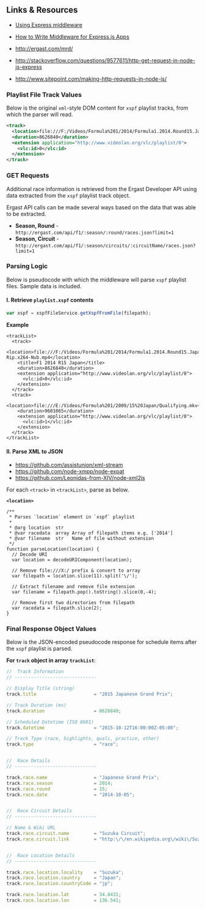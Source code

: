 ## Links & Resources ##

 - [Using Express middleware](http://expressjs.com/guide/using-middleware.html)
 - [How to Write Middleware for Express.js Apps](https://stormpath.com/blog/how-to-write-middleware-for-express-apps/)

 - http://ergast.com/mrd/
 - http://stackoverflow.com/questions/9577611/http-get-request-in-node-js-express
 - http://www.sitepoint.com/making-http-requests-in-node-js/








### Playlist File Track Values ###

Below is the original `xml`-style DOM content for `xspf` playlist tracks, from which the parser will read.

```xml
<track>
  <location>file:///F:/Videos/Formula%201/2014/Formula1.2014.Round15.Japan.Race.ONE.Web-Rip.x264-Nub.mp4</location>
  <duration>8626840</duration>
  <extension application="http://www.videolan.org/vlc/playlist/0">
    <vlc:id>0</vlc:id>
  </extension>
</track>
```








### GET Requests ###

Additional race information is retrieved from the Ergast Developer API using data extracted from the `xspf` playlist track object.

Ergast API calls can be made several ways based on the data that was able to be extracted.

 - __Season, Round__ - `http://ergast.com/api/f1/:season/:round/races.json?limit=1`
 - __Season, Circuit__ - `http://ergast.com/api/f1/:season/circuits/:circuitName/races.json?limit=1`








### Parsing Logic ###

Below is pseudocode with which the middleware will parse `xspf` playlist files.  Sample data is included.


#### I. Retrieve `playlist.xspf` contents ####

```js
var xspf = xspfFileService.getXspfFromFile(filepath);
```

__Example__

```
<trackList>
  <track>
    <location>file:///F:/Videos/Formula%201/2014/Formula1.2014.Round15.Japan.Race.ONE.Web-Rip.x264-Nub.mp4</location>
    <title>F1 2014 R15 Japan</title>
    <duration>8626840</duration>
    <extension application="http://www.videolan.org/vlc/playlist/0">
      <vlc:id>0</vlc:id>
    </extension>
  </track>
  <track>
    <location>file:///E:/Videos/Formula%201/2009/15%20Japan/Qualifying.mkv</location>
    <duration>9601065</duration>
    <extension application="http://www.videolan.org/vlc/playlist/0">
      <vlc:id>1</vlc:id>
    </extension>
  </track>
</trackList>
```


#### II. Parse XML to JSON ####

 - https://github.com/assistunion/xml-stream
 - https://github.com/node-xmpp/node-expat
 - https://github.com/Leonidas-from-XIV/node-xml2js

For each `<track>` in `<trackList>`, parse as below.


__`<location>`__
```
/**
 * Parses `location` element in `xspf` playlist
 *
 * @arg location  str   
 * @var racedata  array Array of filepath items e.g. ['2014']
 * @var filename  str   Name of file without extension
 */
function parseLocation(location) {
  // Decode URI
  var location = decodeURIComponent(location);

  // Remove file:///X:/ prefix & convert to array
  var filepath = location.slice(11).split('\/');

  // Extract filename and remove file extension
  var filename = filepath.pop().toString().slice(0,-4);

  // Remove first two directories from filepath
  var racedata = filepath.slice(2);
}
```






### Final Response Object Values ###

Below is the JSON-encoded pseudocode response for schedule items after the `xspf` playlist is parsed.

__For `track` object in array `trackList`__:

```js
//  Track Information
// ------------------------------

// Display Title (string)
track.title                     = "2015 Japanese Grand Prix";

// Track Duration (ms)
track.duration                  = 8626840;

// Scheduled Datetime (ISO 8601)
track.datetime                  = "2015-10-12T16:00:00Z-05:00";

// Track Type (race, highlights, quali, practice, other)
track.type                      = "race";


//  Race Details
// ------------------------------

track.race.name                 = "Japanese Grand Prix";
track.race.season               = 2014;
track.race.round                = 15;
track.race.date                 = "2014-10-05";


//  Race Circuit Details
// ------------------------------

// Name & Wiki URL
track.race.circuit.name         = "Suzuka Circuit";
track.race.circuit.link         = "http:\/\/en.wikipedia.org\/wiki\/Suzuka_Circuit";


//  Race Location Details
// ------------------------------

track.race.location.locality    = "Suzuka";
track.race.location.country     = "Japan";
track.race.location.countryCode = "jp";

track.race.location.lat         = 34.8431;
track.race.location.lon         = 136.541;
```
